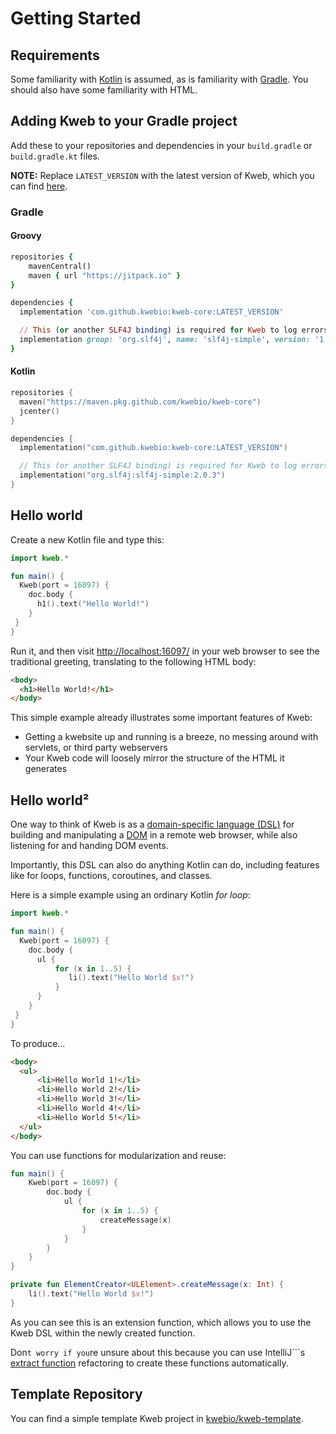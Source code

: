 # Getting Started

## Requirements

Some familiarity with [Kotlin](https://kotlinlang.org/) is assumed, as
is familiarity with [Gradle](https://gradle.org/). You should also have
some familiarity with HTML.

## Adding Kweb to your Gradle project

Add these to your repositories and dependencies in your `build.gradle` or `build.gradle.kt` files.

**NOTE:** Replace `LATEST_VERSION` with the latest version of Kweb,
which you can find [here](https://github.com/kwebio/kweb-core/releases).

### Gradle

#### Groovy

```ruby
repositories {
    mavenCentral()
    maven { url "https://jitpack.io" }
}
```

```ruby
dependencies {
  implementation 'com.github.kwebio:kweb-core:LATEST_VERSION'

  // This (or another SLF4J binding) is required for Kweb to log errors
  implementation group: 'org.slf4j', name: 'slf4j-simple', version: '1.7.30'
}
```

#### Kotlin

```kotlin
repositories {
  maven("https://maven.pkg.github.com/kwebio/kweb-core")
  jcenter()
}
```

```kotlin
dependencies {
  implementation("com.github.kwebio:kweb-core:LATEST_VERSION")

  // This (or another SLF4J binding) is required for Kweb to log errors
  implementation("org.slf4j:slf4j-simple:2.0.3")
}
```

## Hello world

Create a new Kotlin file and type this:

```kotlin
import kweb.*

fun main() {
  Kweb(port = 16097) {
    doc.body {
      h1().text("Hello World!")
    }
 }
}
```

Run it, and then visit <http://localhost:16097/> in your web browser to
see the traditional greeting, translating to the following HTML body:

```html
<body>
  <h1>Hello World!</h1>
</body>
```

This simple example already illustrates some important features of Kweb:

-   Getting a kwebsite up and running is a breeze, no messing around
    with servlets, or third party webservers
-   Your Kweb code will loosely mirror the structure of the HTML it
    generates

## Hello world²

One way to think of Kweb is as a [domain-specific language
(DSL)](https://en.wikipedia.org/wiki/Domain-specific_language) for
building and manipulating a
[DOM](https://en.wikipedia.org/wiki/Document_Object_Model) in a remote
web browser, while also listening for and handing DOM events.

Importantly, this DSL can also do anything Kotlin can do, including
features like for loops, functions, coroutines, and classes.

Here is a simple example using an ordinary Kotlin *for loop*:

```kotlin
import kweb.*

fun main() {
  Kweb(port = 16097) {
    doc.body {
      ul {
          for (x in 1..5) {
             li().text("Hello World $x!")
          }
      }
    }
 }
}
```

To produce\...

```html
<body>
  <ul>
      <li>Hello World 1!</li>
      <li>Hello World 2!</li>
      <li>Hello World 3!</li>
      <li>Hello World 4!</li>
      <li>Hello World 5!</li>
  </ul>
</body>
```

You can use functions for modularization and reuse:

```kotlin
fun main() {
    Kweb(port = 16097) {
        doc.body {
            ul {
                for (x in 1..5) {
                    createMessage(x)
                }
            }
        }
    }
}

private fun ElementCreator<ULElement>.createMessage(x: Int) {
    li().text("Hello World $x!")
}
```

As you can see this is an extension function, which allows you to use
the Kweb DSL within the newly created function.

Don```t worry if you```re unsure about this because you can use
IntelliJ```s [extract
function](https://www.jetbrains.com/help/idea/extract-method.html)
refactoring to create these functions automatically.

## Template Repository

You can find a simple template Kweb project in
[kwebio/kweb-template](https://github.com/kwebio/kweb-template).
